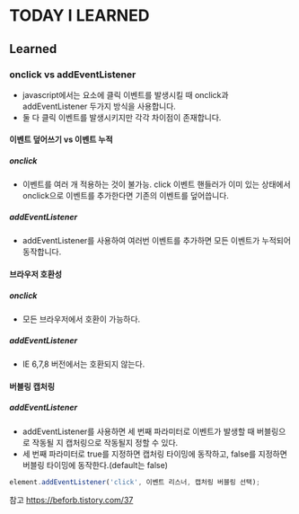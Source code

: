 # TODAY I LEARNED

## Learned

### onclick vs addEventListener

- javascript에서는 요소에 클릭 이벤트를 발생시킬 때 onclick과 addEventListener 두가지 방식을 사용합니다.
- 둘 다 클릭 이벤트를 발생시키지만 각각 차이점이 존재합니다.

#### 이벤트 덮어쓰기 vs 이벤트 누적

##### onclick

- 이벤트를 여러 개 적용하는 것이 불가능. click 이벤트 핸들러가 이미 있는 상태에서 onclick으로 이벤트를 추가한다면 기존의 이벤트를 덮어씁니다.

##### addEventListener

- addEventListener를 사용하여 여러번 이벤트를 추가하면 모든 이벤트가 누적되어 동작합니다.

#### 브라우저 호환성

##### onclick

- 모든 브라우저에서 호환이 가능하다.

##### addEventListener

- IE 6,7,8 버전에서는 호환되지 않는다.

#### 버블링 캡처링

##### addEventListener

- addEventListener를 사용하면 세 번째 파라미터로 이벤트가 발생할 때 버블링으로 작동될 지 캡처링으로 작동될지 정할 수 있다.
- 세 번째 파라미터로 true를 지정하면 캡처링 타이밍에 동작하고, false를 지정하면 버블링 타이밍에 동작한다.(default는 false)

```javascript
element.addEventListener('click', 이벤트 리스너, 캡처링 버블링 선택);
```

참고
https://beforb.tistory.com/37

